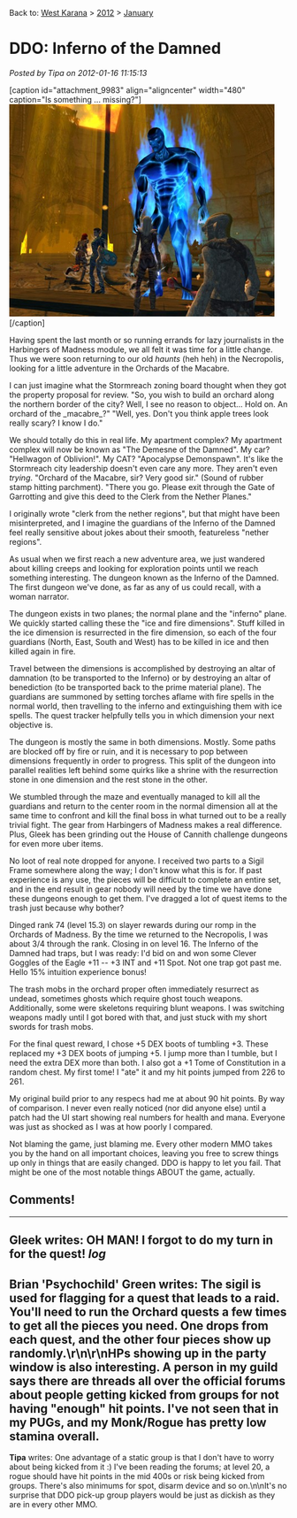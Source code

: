Back to: [West Karana](/posts/westkarana.md) > [2012](/posts/2012/westkarana.md) > [January](./westkarana.md)
# DDO: Inferno of the Damned

*Posted by Tipa on 2012-01-16 11:15:13*

[caption id="attachment\_9983" align="aligncenter" width="480" caption="Is something ... missing?"][![](../../../uploads/2012/01/dndclient-2012-01-15-23-39-49-21-480x384.jpg "Is something ... missing?")](../../../uploads/2012/01/dndclient-2012-01-15-23-39-49-21.jpg)[/caption]

Having spent the last month or so running errands for lazy journalists in the Harbingers of Madness module, we all felt it was time for a little change. Thus we were soon returning to our old *haunts* (heh heh) in the Necropolis, looking for a little adventure in the Orchards of the Macabre.

I can just imagine what the Stormreach zoning board thought when they got the property proposal for review. "So, you wish to build an orchard along the northern border of the city? Well, I see no reason to object... Hold on. An orchard of the \_macabre\_?" "Well, yes. Don't you think apple trees look really scary? I know I do."

We should totally do this in real life. My apartment complex? My apartment complex will now be known as "The Demesne of the Damned". My car? "Hellwagon of Oblivion!". My CAT? "Apocalypse Demonspawn". It's like the Stormreach city leadership doesn't even care any more. They aren't even *trying*. "Orchard of the Macabre, sir? Very good sir." (Sound of rubber stamp hitting parchment). "There you go. Please exit through the Gate of Garrotting and give this deed to the Clerk from the Nether Planes."

I originally wrote "clerk from the nether regions", but that might have been misinterpreted, and I imagine the guardians of the Inferno of the Damned feel really sensitive about jokes about their smooth, featureless "nether regions".

As usual when we first reach a new adventure area, we just wandered about killing creeps and looking for exploration points until we reach something interesting. The dungeon known as the Inferno of the Damned. The first dungeon we've done, as far as any of us could recall, with a woman narrator.

The dungeon exists in two planes; the normal plane and the "inferno" plane. We quickly started calling these the "ice and fire dimensions". Stuff killed in the ice dimension is resurrected in the fire dimension, so each of the four guardians (North, East, South and West) has to be killed in ice and then killed again in fire.

Travel between the dimensions is accomplished by destroying an altar of damnation (to be transported to the Inferno) or by destroying an altar of benediction (to be transported back to the prime material plane). The guardians are summoned by setting torches aflame with fire spells in the normal world, then travelling to the inferno and extinguishing them with ice spells. The quest tracker helpfully tells you in which dimension your next objective is.

The dungeon is mostly the same in both dimensions. Mostly. Some paths are blocked off by fire or ruin, and it is necessary to pop between dimensions frequently in order to progress. This split of the dungeon into parallel realities left behind some quirks like a shrine with the resurrection stone in one dimension and the rest stone in the other.

We stumbled through the maze and eventually managed to kill all the guardians and return to the center room in the normal dimension all at the same time to confront and kill the final boss in what turned out to be a really trivial fight. The gear from Harbingers of Madness makes a real difference. Plus, Gleek has been grinding out the House of Cannith challenge dungeons for even more uber items.

No loot of real note dropped for anyone. I received two parts to a Sigil Frame somewhere along the way; I don't know what this is for. If past experience is any use, the pieces will be difficult to complete an entire set, and in the end result in gear nobody will need by the time we have done these dungeons enough to get them. I've dragged a lot of quest items to the trash just because why bother?

Dinged rank 74 (level 15.3) on slayer rewards during our romp in the Orchards of Madness. By the time we returned to the Necropolis, I was about 3/4 through the rank. Closing in on level 16. The Inferno of the Damned had traps, but I was ready: I'd bid on and won some Clever Goggles of the Eagle +11 -- +3 INT and +11 Spot. Not one trap got past me. Hello 15% intuition experience bonus!

The trash mobs in the orchard proper often immediately resurrect as undead, sometimes ghosts which require ghost touch weapons. Additionally, some were skeletons requiring blunt weapons. I was switching weapons madly until I got bored with that, and just stuck with my short swords for trash mobs.

For the final quest reward, I chose +5 DEX boots of tumbling +3. These replaced my +3 DEX boots of jumping +5. I jump more than I tumble, but I need the extra DEX more than both. I also got a +1 Tome of Constitution in a random chest. My first tome! I "ate" it and my hit points jumped from 226 to 261.

My original build prior to any respecs had me at about 90 hit points. By way of comparison. I never even really noticed (nor did anyone else) until a patch had the UI start showing real numbers for health and mana. Everyone was just as shocked as I was at how poorly I compared.

Not blaming the game, just blaming me. Every other modern MMO takes you by the hand on all important choices, leaving you free to screw things up only in things that are easily changed. DDO is happy to let you fail. That might be one of the most notable things ABOUT the game, actually. 
## Comments!
---
**Gleek** writes: OH MAN! I forgot to do my turn in for the quest! *log*
---
**Brian 'Psychochild' Green** writes: The sigil is used for flagging for a quest that leads to a raid.  You'll need to run the Orchard quests a few times to get all the pieces you need.  One drops from each quest, and the other  four pieces show up randomly.\r\n\r\nHPs showing up in the party window is also interesting.  A person in my guild says there are threads all over the official forums about people getting kicked from groups for not having "enough" hit points.  I've not seen that in my PUGs, and my Monk/Rogue has pretty low stamina overall.
---
**Tipa** writes: One advantage of a static group is that I don't have to worry about being kicked from it :) I've been reading the forums; at level 20, a rogue should have hit points in the mid 400s or risk being kicked from groups. There's also minimums for spot, disarm device and so on.\n\nIt's no surprise that DDO pick-up group players would be just as dickish as they are in every other MMO.

